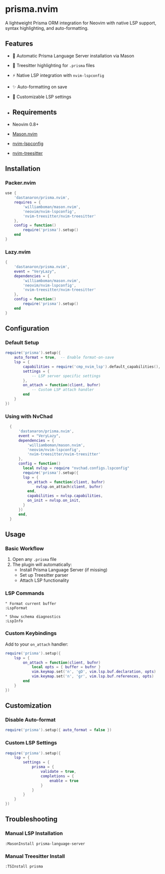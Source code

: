 # prisma.nvim

A lightweight Prisma ORM integration for Neovim with native LSP support, syntax highlighting, and auto-formatting.

## Features

- 🌟 Automatic Prisma Language Server installation via Mason
- 🎨 Treesitter highlighting for `.prisma` files
- ⚡ Native LSP integration with `nvim-lspconfig`
- ✨ Auto-formatting on save
- 🔧 Customizable LSP settings
- ## Requirements

- Neovim 0.8+
- [Mason.nvim](https://github.com/williamboman/mason.nvim)
- [nvim-lspconfig](https://github.com/neovim/nvim-lspconfig)
- [nvim-treesitter](https://github.com/nvim-treesitter/nvim-treesitter)

## Installation

### Packer.nvim
```lua
use {
    'dastanaron/prisma.nvim',
    requires = {
        'williamboman/mason.nvim',
        'neovim/nvim-lspconfig',
        'nvim-treesitter/nvim-treesitter'
    },
    config = function()
        require('prisma').setup()
    end
}
````

### Lazy.nvim

```lua
{
    'dastanaron/prisma.nvim',
    event = "VeryLazy",
    dependencies = {
        'williamboman/mason.nvim',
        'neovim/nvim-lspconfig',
        'nvim-treesitter/nvim-treesitter'
    },
    config = function()
        require('prisma').setup()
    end
}
```

## Configuration

### Default Setup

```lua
require('prisma').setup({
    auto_format = true,  -- Enable format-on-save
    lsp = {
        capabilities = require('cmp_nvim_lsp').default_capabilities(),
        settings = {
            -- LSP server specific settings
        },
        on_attach = function(client, bufnr)
            -- Custom LSP attach handler
        end
    }
})
```


### Using with NvChad

```lua
  {
      'dastanaron/prisma.nvim',
      event = "VeryLazy",
      dependencies = {
          'williamboman/mason.nvim',
          'neovim/nvim-lspconfig',
          'nvim-treesitter/nvim-treesitter'
      },
      config = function()
        local nvlsp = require "nvchad.configs.lspconfig"
        require('prisma').setup({
        lsp = {
          on_attach = function(client, bufnr)
              nvlsp.on_attach(client, bufnr)
          end,
          capabilities = nvlsp.capabilities,
          on_init = nvlsp.on_init,
        }
      })
      end,
  }
```

## Usage

### Basic Workflow

1. Open any `.prisma` file
2. The plugin will automatically:
    - Install Prisma Language Server (if missing)
    - Set up Treesitter parser
    - Attach LSP functionality

### LSP Commands

```vim
" Format current buffer
:LspFormat

" Show schema diagnostics
:LspInfo
```

### Custom Keybindings

Add to your `on_attach` handler:

```lua
require('prisma').setup({
    lsp = {
        on_attach = function(client, bufnr)
            local opts = { buffer = bufnr }
            vim.keymap.set('n', 'gD', vim.lsp.buf.declaration, opts)
            vim.keymap.set('n', 'gr', vim.lsp.buf.references, opts)
        end
    }
})
```

## Customization

### Disable Auto-format

```lua
require('prisma').setup({ auto_format = false })
```

### Custom LSP Settings

```lua
require('prisma').setup({
    lsp = {
        settings = {
            prisma = {
                validate = true,
                completions = {
                    enable = true
                }
            }
        }
    }
})
```

## Troubleshooting

### Manual LSP Installation

```vim
:MasonInstall prisma-language-server
```

### Manual Treesitter Install

```vim
:TSInstall prisma
```
